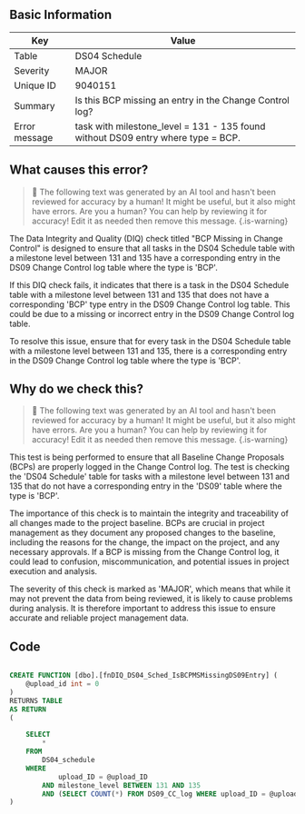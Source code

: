 ## Basic Information
| Key         | Value          |
|-------------|----------------|
| Table       | DS04 Schedule |
| Severity    | MAJOR |
| Unique ID   | 9040151   |
| Summary     | Is this BCP missing an entry in the Change Control log? |
| Error message | task with milestone_level = 131 - 135 found without DS09 entry where type = BCP. |

## What causes this error?

> :robot: The following text was generated by an AI tool and hasn't been reviewed for accuracy by a human! It might be useful, but it also might have errors. Are you a human? You can help by reviewing it for accuracy! Edit it as needed then remove this message.
{.is-warning}

The Data Integrity and Quality (DIQ) check titled "BCP Missing in Change Control" is designed to ensure that all tasks in the DS04 Schedule table with a milestone level between 131 and 135 have a corresponding entry in the DS09 Change Control log table where the type is 'BCP'. 

If this DIQ check fails, it indicates that there is a task in the DS04 Schedule table with a milestone level between 131 and 135 that does not have a corresponding 'BCP' type entry in the DS09 Change Control log table. This could be due to a missing or incorrect entry in the DS09 Change Control log table.

To resolve this issue, ensure that for every task in the DS04 Schedule table with a milestone level between 131 and 135, there is a corresponding entry in the DS09 Change Control log table where the type is 'BCP'.
## Why do we check this?

> :robot: The following text was generated by an AI tool and hasn't been reviewed for accuracy by a human! It might be useful, but it also might have errors. Are you a human? You can help by reviewing it for accuracy! Edit it as needed then remove this message.
{.is-warning}

This test is being performed to ensure that all Baseline Change Proposals (BCPs) are properly logged in the Change Control log. The test is checking the 'DS04 Schedule' table for tasks with a milestone level between 131 and 135 that do not have a corresponding entry in the 'DS09' table where the type is 'BCP'. 

The importance of this check is to maintain the integrity and traceability of all changes made to the project baseline. BCPs are crucial in project management as they document any proposed changes to the baseline, including the reasons for the change, the impact on the project, and any necessary approvals. If a BCP is missing from the Change Control log, it could lead to confusion, miscommunication, and potential issues in project execution and analysis. 

The severity of this check is marked as 'MAJOR', which means that while it may not prevent the data from being reviewed, it is likely to cause problems during analysis. It is therefore important to address this issue to ensure accurate and reliable project management data.
## Code

```sql

CREATE FUNCTION [dbo].[fnDIQ_DS04_Sched_IsBCPMSMissingDS09Entry] (
	@upload_id int = 0
)
RETURNS TABLE
AS RETURN
(
	
	SELECT 
		*
	FROM
		DS04_schedule
	WHERE
			upload_ID = @upload_ID
		AND milestone_level BETWEEN 131 AND 135
		AND (SELECT COUNT(*) FROM DS09_CC_log WHERE upload_ID = @upload_ID AND type = 'BCP') = 0
)
```
